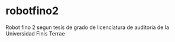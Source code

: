 # robotfino2
 Robot fino 2 segun tesis de grado de licenciatura de auditoria de la Universidad Finis Terrae
